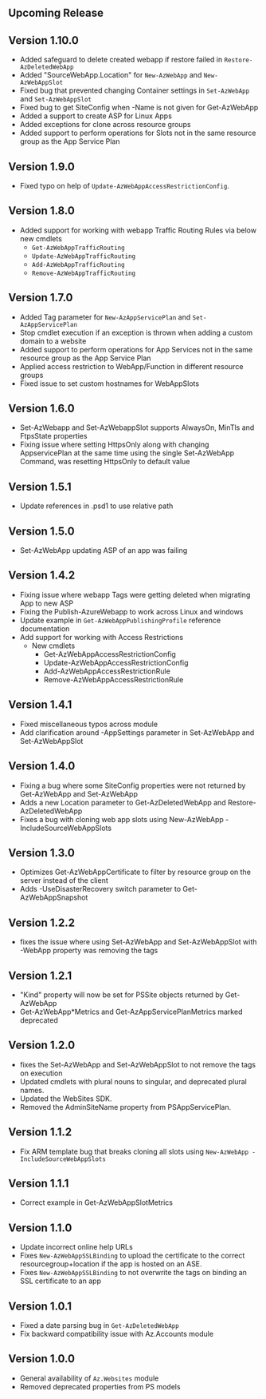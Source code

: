 <!--
    Please leave this section at the top of the change log.

    Changes for the upcoming release should go under the section titled "Upcoming Release", and should adhere to the following format:

    ## Upcoming Release
    * Overview of change #1
        - Additional information about change #1
    * Overview of change #2
        - Additional information about change #2
        - Additional information about change #2
    * Overview of change #3
    * Overview of change #4
        - Additional information about change #4

    ## YYYY.MM.DD - Version X.Y.Z (Previous Release)
    * Overview of change #1
        - Additional information about change #1
-->
## Upcoming Release

## Version 1.10.0
* Added safeguard to delete created webapp if restore failed in `Restore-AzDeletedWebApp`
* Added "SourceWebApp.Location" for `New-AzWebApp` and `New-AzWebAppSlot`
* Fixed bug that prevented changing Container settings in `Set-AzWebApp` and `Set-AzWebAppSlot`
* Fixed bug to get SiteConfig when -Name is not given for Get-AzWebApp
* Added a support to create ASP for Linux Apps
* Added exceptions for clone across resource groups
* Added support to perform operations for Slots not in the same resource group as the App Service Plan

## Version 1.9.0
* Fixed typo on help of `Update-AzWebAppAccessRestrictionConfig`.

## Version 1.8.0
* Added support for working with webapp Traffic Routing Rules via below new cmdlets
	- `Get-AzWebAppTrafficRouting`
	- `Update-AzWebAppTrafficRouting`
	- `Add-AzWebAppTrafficRouting`
	- `Remove-AzWebAppTrafficRouting`

## Version 1.7.0
* Added Tag parameter for `New-AzAppServicePlan` and `Set-AzAppServicePlan`
* Stop cmdlet execution if an exception is thrown when adding a custom domain to a website
* Added support to perform operations for App Services not in the same resource group as the App Service Plan
* Applied access restriction to WebApp/Function in different resource groups
* Fixed issue to set custom hostnames for WebAppSlots

## Version 1.6.0
* Set-AzWebapp and Set-AzWebappSlot supports AlwaysOn, MinTls and FtpsState properties
* Fixing issue where setting HttpsOnly along with changing AppservicePlan at the same time using the single Set-AzWebApp Command, was resetting HttpsOnly to default value

## Version 1.5.1
* Update references in .psd1 to use relative path

## Version 1.5.0
* Set-AzWebApp updating ASP of an app was failing

## Version 1.4.2
* Fixing issue where webapp Tags were getting deleted when migrating App to new ASP
* Fixing the Publish-AzureWebapp to work across Linux and windows
* Update example in `Get-AzWebAppPublishingProfile` reference documentation
* Add support for working with Access Restrictions
	- New cmdlets
		- Get-AzWebAppAccessRestrictionConfig
		- Update-AzWebAppAccessRestrictionConfig
		- Add-AzWebAppAccessRestrictionRule
		- Remove-AzWebAppAccessRestrictionRule

## Version 1.4.1
* Fixed miscellaneous typos across module
* Add clarification around -AppSettings parameter in Set-AzWebApp and Set-AzWebAppSlot

## Version 1.4.0
* Fixing a bug where some SiteConfig properties were not returned by Get-AzWebApp and Set-AzWebApp
* Adds a new Location parameter to Get-AzDeletedWebApp and Restore-AzDeletedWebApp
* Fixes a bug with cloning web app slots using New-AzWebApp -IncludeSourceWebAppSlots


## Version 1.3.0
* Optimizes Get-AzWebAppCertificate to filter by resource group on the server instead of the client
* Adds -UseDisasterRecovery switch parameter to Get-AzWebAppSnapshot

## Version 1.2.2
* fixes the issue where using  Set-AzWebApp and Set-AzWebAppSlot with -WebApp property was removing the tags

## Version 1.2.1
* "Kind" property will now be set for PSSite objects returned by Get-AzWebApp
* Get-AzWebApp*Metrics and Get-AzAppServicePlanMetrics marked deprecated

## Version 1.2.0
* fixes the Set-AzWebApp and Set-AzWebAppSlot to not remove the tags on execution
* Updated cmdlets with plural nouns to singular, and deprecated plural names.
* Updated the WebSites SDK.
* Removed the AdminSiteName property from PSAppServicePlan.

## Version 1.1.2
* Fix ARM template bug that breaks cloning all slots using `New-AzWebApp -IncludeSourceWebAppSlots` 

## Version 1.1.1
* Correct example in Get-AzWebAppSlotMetrics

## Version 1.1.0
* Update incorrect online help URLs
* Fixes `New-AzWebAppSSLBinding` to upload the certificate to the correct resourcegroup+location if the app is hosted on an ASE.
* Fixes `New-AzWebAppSSLBinding` to not overwrite the tags on binding an SSL certificate to an app

## Version 1.0.1
* Fixed a date parsing bug in `Get-AzDeletedWebApp`
* Fix backward compatibility issue with Az.Accounts module

## Version 1.0.0
* General availability of `Az.Websites` module
* Removed deprecated properties from PS models
